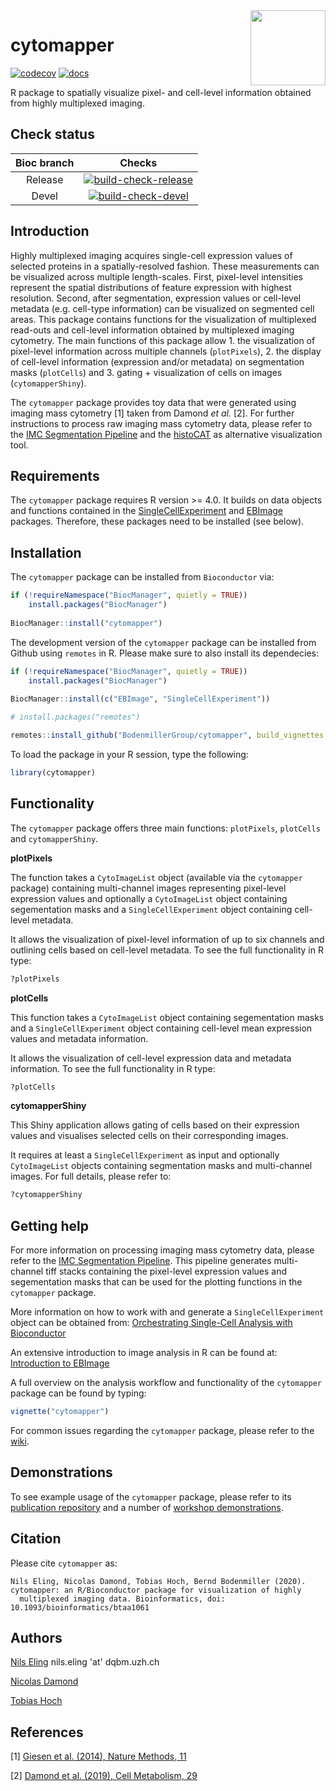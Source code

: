 <img src="inst/imgs/cytomapper_sticker.png" align="right" alt="" width="120" />

# cytomapper

<!-- badges: start -->
[![codecov](https://codecov.io/gh/BodenmillerGroup/cytomapper/branch/master/graph/badge.svg)](https://codecov.io/gh/BodenmillerGroup/cytomapper)
[![docs](https://github.com/BodenmillerGroup/cytomapper/workflows/docs/badge.svg?branch=master)](https://github.com/BodenmillerGroup/cytomapper/actions?query=workflow%3Adocs)
<!-- badges: end -->

R package to spatially visualize pixel- and cell-level information obtained from highly multiplexed imaging.

## Check status

| Bioc branch | Checks |
|:-----------:|:------:|
| Release     |[![build-check-release](https://github.com/BodenmillerGroup/cytomapper/workflows/build-checks-release/badge.svg)](https://github.com/BodenmillerGroup/cytomapper/actions?query=workflow%3Abuild-checks-release)|
| Devel       |[![build-check-devel](https://github.com/BodenmillerGroup/cytomapper/workflows/build-checks-devel/badge.svg)](https://github.com/BodenmillerGroup/cytomapper/actions?query=workflow%3Abuild-checks-devel)|


## Introduction

Highly multiplexed imaging acquires single-cell expression values of selected proteins in a spatially-resolved fashion. 
These measurements can be visualized across multiple length-scales. 
First, pixel-level intensities represent the spatial distributions of feature expression with highest resolution. 
Second, after segmentation, expression values or cell-level metadata (e.g. cell-type information) can be visualized on segmented cell areas. 
This package contains functions for the visualization of multiplexed read-outs and cell-level information obtained by multiplexed imaging cytometry. 
The main functions of this package allow 1. the visualization of pixel-level information across multiple channels (`plotPixels`), 2. the display of cell-level information (expression and/or metadata) on segmentation masks (`plotCells`) and 3. gating + visualization of cells on images (`cytomapperShiny`).

The `cytomapper` package provides toy data that were generated using imaging mass cytometry [1] taken from Damond _et al._ [2].
For further instructions to process raw imaging mass cytometry data, please refer to the [IMC Segmentation Pipeline](https://github.com/BodenmillerGroup/ImcSegmentationPipeline) and the [histoCAT](https://github.com/BodenmillerGroup/histoCAT) as alternative visualization tool.

## Requirements

The `cytomapper` package requires R version >= 4.0.
It builds on data objects and functions contained in the [SingleCellExperiment](https://bioconductor.org/packages/release/bioc/html/SingleCellExperiment.html) and [EBImage](https://bioconductor.org/packages/release/bioc/html/EBImage.html) packages.
Therefore, these packages need to be installed (see below).

## Installation

The `cytomapper` package can be installed from `Bioconductor` via:

```r
if (!requireNamespace("BiocManager", quietly = TRUE))
    install.packages("BiocManager")
    
BiocManager::install("cytomapper")
```

The development version of the `cytomapper` package can be installed from Github using `remotes` in R.
Please make sure to also install its dependecies:

```r
if (!requireNamespace("BiocManager", quietly = TRUE))
    install.packages("BiocManager")
    
BiocManager::install(c("EBImage", "SingleCellExperiment"))

# install.packages("remotes")

remotes::install_github("BodenmillerGroup/cytomapper", build_vignettes = TRUE)
```

To load the package in your R session, type the following:

```r
library(cytomapper)
```

## Functionality

The `cytomapper` package offers three main functions: `plotPixels`, `plotCells` and `cytomapperShiny`.

**plotPixels**

The function takes a `CytoImageList` object (available via the `cytomapper` package) containing multi-channel images representing pixel-level expression values and optionally a `CytoImageList` object containing segementation masks and a `SingleCellExperiment` object containing cell-level metadata.

It allows the visualization of pixel-level information of up to six channels and outlining cells based on cell-level metadata.
To see the full functionality in R type:

```r
?plotPixels
```

**plotCells**

This function takes a `CytoImageList` object containing segementation masks and a `SingleCellExperiment` object containing cell-level mean expression values and metadata information.

It allows the visualization of cell-level expression data and metadata information.
To see the full functionality in R type:

```r
?plotCells
```

**cytomapperShiny**

This Shiny application allows gating of cells based on their expression values and visualises selected cells on their corresponding images. 

It requires at least a `SingleCellExperiment` as input and optionally `CytoImageList` objects containing segmentation masks and multi-channel images.
For full details, please refer to:

```r
?cytomapperShiny
```

## Getting help

For more information on processing imaging mass cytometry data, please refer to the [IMC Segmentation Pipeline](https://github.com/BodenmillerGroup/ImcSegmentationPipeline). 
This pipeline generates multi-channel tiff stacks containing the pixel-level expression values and segementation masks that can be used for the plotting functions in the `cytomapper` package.

More information on how to work with and generate a `SingleCellExperiment` object can be obtained from: [Orchestrating Single-Cell Analysis with Bioconductor](https://osca.bioconductor.org/data-infrastructure.html)

An extensive introduction to image analysis in R can be found at: [Introduction to EBImage](https://bioconductor.org/packages/release/bioc/vignettes/EBImage/inst/doc/EBImage-introduction.html)

A full overview on the analysis workflow and functionality of the `cytomapper` package can be found by typing:

```r
vignette("cytomapper")
```

For common issues regarding the `cytomapper` package, please refer to the [wiki](https://github.com/BodenmillerGroup/cytomapper/wiki).

## Demonstrations

To see example usage of the `cytomapper` package, please refer to its [publication repository](https://github.com/BodenmillerGroup/cytomapper_publication) and a number of [workshop demonstrations](https://github.com/BodenmillerGroup/cytomapper_demos).

## Citation

Please cite `cytomapper` as:

```
Nils Eling, Nicolas Damond, Tobias Hoch, Bernd Bodenmiller (2020). cytomapper: an R/Bioconductor package for visualization of highly
  multiplexed imaging data. Bioinformatics, doi: 10.1093/bioinformatics/btaa1061
```

## Authors

[Nils Eling](https://github.com/nilseling) nils.eling 'at' dqbm.uzh.ch

[Nicolas Damond](https://github.com/ndamond)

[Tobias Hoch](https://github.com/toobiwankenobi)


## References

[1] [Giesen et al. (2014), Nature Methods, 11](https://www.nature.com/articles/nmeth.2869)

[2] [Damond et al. (2019), Cell Metabolism, 29](https://www.cell.com/cell-metabolism/fulltext/S1550-4131(18)30691-0)



